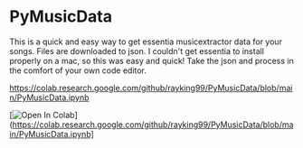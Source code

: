 # PyMusicData
This is a quick and easy way to get essentia musicextractor data for your songs.  Files are downloaded to json.  I couldn't get essentia to install properly on a mac, so this was easy and quick!  Take the json and process in the comfort of your own code editor.

https://colab.research.google.com/github/rayking99/PyMusicData/blob/main/PyMusicData.ipynb

[![Open In Colab](https://colab.research.google.com/assets/colab-badge.svg)](https://colab.research.google.com/github/rayking99/PyMusicData/blob/main/PyMusicData.ipynb]
